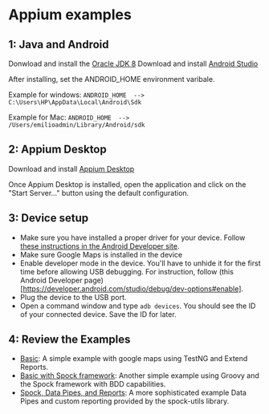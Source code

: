# Appium examples

## 1: Java and Android

Donwload and install the [Oracle JDK 8](https://www.oracle.com/technetwork/java/javase/downloads/jdk8-downloads-2133151.html)
Download and install [Android Studio](https://developer.android.com/studio/)

After installing, set the ANDROID_HOME environment varibale.
    
Example for windows:
`ANDROID_HOME  --> C:\Users\HP\AppData\Local\Android\Sdk`
  
Example for Mac:
`ANDROID_HOME  --> /Users/emilioadmin/Library/Android/sdk`

## 2: Appium Desktop

Download and install [Appium Desktop](http://appium.io/)
 	
Once Appium Desktop is installed, open the application and click on the "Start Server..." button using the default configuration.

## 3: Device setup

- Make sure you have installed a proper driver for your device. Follow [these instructions in the Android Developer site](https://developer.android.com/studio/run/oem-usb).
- Make sure Google Maps is installed in the device
- Enable developer mode in the device. You'll have to unhide it for the first time before allowing USB debugging. For instruction, follow (this Android Developer page)[https://developer.android.com/studio/debug/dev-options#enable].
- Plug the device to the USB port.
- Open a command window and type `adb devices`. You should see the ID of your connected device. Save the ID for later.

## 4: Review the Examples
	
- [Basic](appium-java): A simple example with google maps using TestNG and Extend Reports.
- [Basic with Spock framework](appium-spock): Another simple example using Groovy and the Spock framework with BDD capabilities.
- [Spock, Data Pipes, and Reports](appium-spock-with-reports): A more sophisticated example Data Pipes and custom reporting provided by the 		spock-utils library.